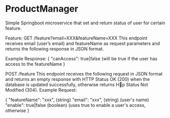# ProductManager
 Simple Springboot microservice that set and return status of user for certain feature.

Feature:
GET /feature?email=XXX&featureName=XXX
This endpoint receives email (user’s email) and featureName as request parameters and
returns the following response in JSON format.

Example Response:
{
"canAccess": true|false (will be true if the user has access to the featureName
}

POST /feature
This endpoint receives the following request in JSON format and returns an empty
response with HTTP Status OK (200) when the database is updated successfully, otherwise
returns H􀂂p Status Not Modified (304).
Example Request:

{
"featureName": "xxx", (string)
"email": "xxx", (string) (user's name)
"enable": true|false (boolean) (uses true to enable a user's access, otherwise
}
